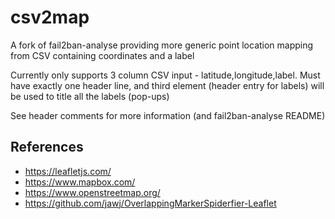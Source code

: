 # csv2map
A fork of fail2ban-analyse providing more generic point location mapping from CSV containing coordinates and a label

Currently only supports 3 column CSV input - latitude,longitude,label.  Must have exactly one header line, and third element (header entry for labels) will be used to title all the labels (pop-ups)

See header comments for more information (and fail2ban-analyse README)

## References

- https://leafletjs.com/
- https://www.mapbox.com/
- https://www.openstreetmap.org/
- https://github.com/jawj/OverlappingMarkerSpiderfier-Leaflet
